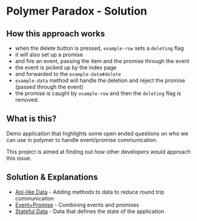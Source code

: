 # Polymer Paradox - Solution

## How this approach works

- when the delete button is pressed, `example-row` sets a `deleting` flag
- it will also set up a promise
- and fire an event, passing the item and the promise through the event
- the event is picked up by the index page
- and forwarded to the `example-data#delete`
- `example-data` method will handle the deletion and reject the promise
(passed through the event)
- the promise is caught by `example-row` and then the `deleting` flag is removed.


## What is this?

Demo application that highlights some open ended questions on who we can use in polymer to handle event/promise communication.

This project is aimed at finding out how other developers would approach this issue.


## Solution & Explanations

- [Api-like Data](https://github.com/filaraujo/polymer-paradox/tree/solution/api-like-data) - Adding methods to data to reduce round trip communication
- [Event+Promise](https://github.com/filaraujo/polymer-paradox/tree/solution/event%2Bpromise) - Combining events and promises
- [Stateful Data](https://github.com/filaraujo/polymer-paradox/tree/solution/stateful-data) - Data that defines the state of the application
